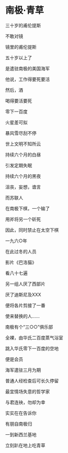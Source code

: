    

# 南极·青草

三十岁的甫伦提斯

不敢对镜

镜里的甫伦提斯

五十岁以上了

  

是遣驻南极的美国海军

他说，工作得要死要活

然后，酒

喝得要活要死

  

零下一百度

火星差可拟

暴风雪尽刮不停

世上文明不知所云

  

持续六个月的白昼

引发定期失眠

持续六个月的黑夜

沮丧，妄想，谵言

  

而苏联人

在南极下棋，一个输了

用斧将另一个斫死

因此，同时禁止在太空下棋

  

一九六○年

在此过冬的人员

影片《巴洛猫》

看八十七遍

  

另一组人厌了西部片

厌了迪斯尼及XXX

便将各片剪接了一番

使来替换的人……

  

南极有个“三○○”俱乐部

全裸，由华氏二百度蒸气浴室

跳入华氏零下一百度的空地

便是会员

  

海军遣驻三月为期

普通人经检查后可长久停留

最宜情场失意的哲学家

与君连袂，勿却为幸

  

实实在在告诉你

有朋自南极归

一到新西兰基地

立刻趴在地上吃青草